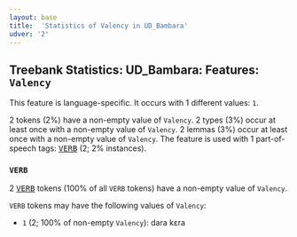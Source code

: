 ```yaml
---
layout: base
title:  'Statistics of Valency in UD_Bambara'
udver: '2'
---
```


## Treebank Statistics: UD_Bambara: Features: `Valency`

This feature is language-specific.
It occurs with 1 different values: `1`.

2 tokens (2%) have a non-empty value of `Valency`.
2 types (3%) occur at least once with a non-empty value of `Valency`.
2 lemmas (3%) occur at least once with a non-empty value of `Valency`.
The feature is used with 1 part-of-speech tags: <tt><a href="bm-pos-VERB.html">VERB</a></tt> (2; 2% instances).

### `VERB`

2 <tt><a href="bm-pos-VERB.html">VERB</a></tt> tokens (100% of all `VERB` tokens) have a non-empty value of `Valency`.

`VERB` tokens may have the following values of `Valency`:

* `1` (2; 100% of non-empty `Valency`): dara kɛra

